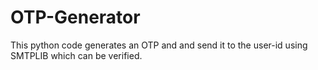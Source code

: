 # OTP-Generator

This python code generates an OTP and and send it to the user-id using SMTPLIB which can be verified.
